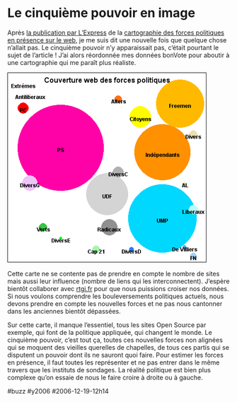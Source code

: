 # Le cinquième pouvoir en image

Après [la publication par L’Express](the-5th-estate.md) de la [cartographie des forces politiques en présence sur le web](http://www.observatoire-presidentielle.fr/?pageid=3), je me suis dit une nouvelle fois que quelque chose n’allait pas. Le cinquième pouvoir n’y apparaissait pas, c’était pourtant le sujet de l’article ! J’ai alors réordonnée mes données bonVote pour aboutir à une cartographie qui me paraît plus réaliste.

![](_i/20061219pie.png)

Cette carte ne se contente pas de prendre en compte le nombre de sites mais aussi leur influence (nombre de liens qui les interconnectent). J’espère bientôt collaborer avec [rtgi.fr](http://rtgi.fr) pour que nous puissions croiser nos données. Si nous voulons comprendre les bouleversements politiques actuels, nous devons prendre en compte les nouvelles forces et ne pas nous cantonner dans les anciennes bientôt dépassées.

Sur cette carte, il manque l’essentiel, tous les sites Open Source par exemple, qui font de la politique appliquée, qui changent le monde. Le cinquième pouvoir, c’est tout ça, toutes ces nouvelles forces non alignées qui se moquent des vieilles querelles de chapelles, de tous ces partis qui se disputent un pouvoir dont ils ne sauront quoi faire. Pour estimer les forces en présence, il faut toutes les représenter et ne pas entrer dans le même travers que les instituts de sondages. La réalité politique est bien plus complexe qu’on essaie de nous le faire croire à droite ou à gauche.

#buzz #y2006 #2006-12-19-12h14
